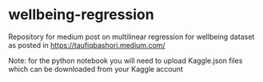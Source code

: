 # wellbeing-regression
Repository for medium post on multilinear regression for wellbeing dataset as posted in https://taufiqbashori.medium.com/

Note: for the python notebook you will need to upload Kaggle.json files which can be downloaded from your Kaggle account
